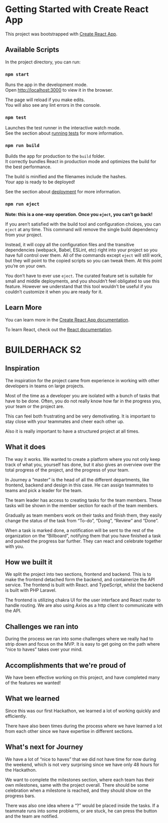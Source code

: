 # Getting Started with Create React App

This project was bootstrapped with [Create React App](https://github.com/facebook/create-react-app).

## Available Scripts

In the project directory, you can run:

### `npm start`

Runs the app in the development mode.\
Open [http://localhost:3000](http://localhost:3000) to view it in the browser.

The page will reload if you make edits.\
You will also see any lint errors in the console.

### `npm test`

Launches the test runner in the interactive watch mode.\
See the section about [running tests](https://facebook.github.io/create-react-app/docs/running-tests) for more information.

### `npm run build`

Builds the app for production to the `build` folder.\
It correctly bundles React in production mode and optimizes the build for the best performance.

The build is minified and the filenames include the hashes.\
Your app is ready to be deployed!

See the section about [deployment](https://facebook.github.io/create-react-app/docs/deployment) for more information.

### `npm run eject`

**Note: this is a one-way operation. Once you `eject`, you can’t go back!**

If you aren’t satisfied with the build tool and configuration choices, you can `eject` at any time. This command will remove the single build dependency from your project.

Instead, it will copy all the configuration files and the transitive dependencies (webpack, Babel, ESLint, etc) right into your project so you have full control over them. All of the commands except `eject` will still work, but they will point to the copied scripts so you can tweak them. At this point you’re on your own.

You don’t have to ever use `eject`. The curated feature set is suitable for small and middle deployments, and you shouldn’t feel obligated to use this feature. However we understand that this tool wouldn’t be useful if you couldn’t customize it when you are ready for it.

## Learn More

You can learn more in the [Create React App documentation](https://facebook.github.io/create-react-app/docs/getting-started).

To learn React, check out the [React documentation](https://reactjs.org/).


# BUILDERHACK S2

## Inspiration
The inspiration for the project came from experience in working with other developers in teams on large projects.

Most of the time as a developer you are isolated with a bunch of tasks that have to be done. Often, you do not really know how far in the progress you, your team or the project are. 

This can feel both frustrating and be very demotivating. It is important to stay close with your teammates and cheer each other up.

Also it is really important to have a structured project at all times.

## What it does
The way it works. We wanted to create a platform where you not only keep track of what you, yourself has done, but it also gives an overview over the total progress of the project, and the progress of your team.

In Journey a “master” is the head of all the different departments, like frontend, backend and design in this case. He can assign teammates to teams and pick a leader for the team.

The team leader has access to creating tasks for the team members. These tasks will be shown in the member section for each of the team members.

Gradually as team members work on their tasks and finish them, they easily change the status of the task from “To-do”, “Doing”, “Review” and “Done”. 

When a task is marked done, a notification will be sent to the rest of the organization on the “Billboard”, notifying them that you have finished a task and pushed the progress bar further. They can react and celebrate together with you.

## How we built it
We split the project into two sections, frontend and backend. This is to make the frontend detached form the backend, and containerize the API service. The frontend is built with React. and TypeScript, whilst the backend is built with PHP Laravel.

The frontend is utilizing chakra UI for the user interface and React router to handle routing. We are also using Axios as a http client to communicate with the API. 

## Challenges we ran into
During the process we ran into some challenges where we really had to strip down and focus on the MVP. It is easy to get going on the path where “nice to haves” takes over your mind.

## Accomplishments that we're proud of
We have been effective working on this project, and have completed many of the features we wanted!

## What we learned
Since this was our first Hackathon, we learned a lot of working quickly and efficiently. 

There have also been times during the process where we have learned a lot from each other since we have expertise in different sections. 


## What's next for Journey
We have a lot of “nice to haves” that we did not have time for now during the weekend, which is not very surprising since we have only 48 hours for the Hackathon. 

We want to complete the milestones section, where each team has their own milestones, same with the project overall. There should be some celebration when a milestone is reached, and they should show on the progress bars. 

There was also one idea where a “?” would be placed inside the tasks. If a teammate runs into some problems, or are stuck, he can press the button and the team are notified. 

